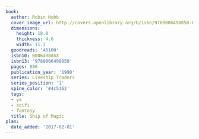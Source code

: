 ```yaml
---
book:
  author: Robin Hobb
  cover_image_url: http://covers.openlibrary.org/b/isbn/9780006498858-L.jpg
  dimensions:
    height: 18.0
    thickness: 4.6
    width: 11.1
  goodreads: '45100'
  isbn10: 000649885X
  isbn13: '9780006498858'
  pages: 880
  publication_year: '1998'
  series: Liveship Traders
  series_position: '1'
  spine_color: '#4c5162'
  tags:
  - ya
  - scifi
  - fantasy
  title: Ship of Magic
plan:
  date_added: '2017-02-01'
---
```

